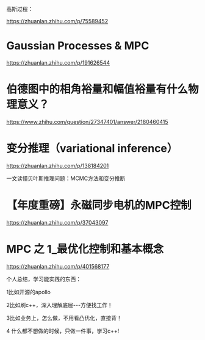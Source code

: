



高斯过程：

https://zhuanlan.zhihu.com/p/75589452

# Gaussian Processes & MPC

https://zhuanlan.zhihu.com/p/191626544

# 伯德图中的相角裕量和幅值裕量有什么物理意义？

https://www.zhihu.com/question/27347401/answer/2180460415

# 变分推理（variational inference）

https://zhuanlan.zhihu.com/p/138184201

一文读懂贝叶斯推理问题：MCMC方法和变分推断

# 【年度重磅】永磁同步电机的MPC控制

https://zhuanlan.zhihu.com/p/37043097

# MPC 之 1_最优化控制和基本概念

https://zhuanlan.zhihu.com/p/401568177

个人总结，学习能实践的东西：

1比如开源的apollo

2比如刷c++，深入理解底层---方便找工作！

3比如业务上，怎么做，不用看凸优化，直接背！

4 什么都不想做的时候，只做一件事，学习c++!

